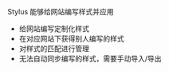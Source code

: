 Stylus 能够给网站编写样式并应用

<!-- feature -->

- 给网站编写定制化样式
- 在对应网站下获得别人编写的样式
- 对样式的匹配进行管理
- 无法自动同步编写的样式，需要手动导入/导出